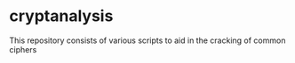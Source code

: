 # cryptanalysis
This repository consists of various scripts to aid in the cracking of common ciphers
